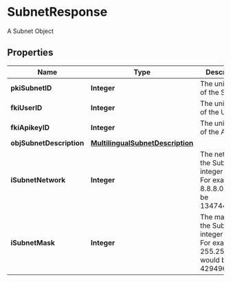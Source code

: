 

# SubnetResponse

A Subnet Object

## Properties

| Name | Type | Description | Notes |
|------------ | ------------- | ------------- | -------------|
|**pkiSubnetID** | **Integer** | The unique ID of the Subnet |  |
|**fkiUserID** | **Integer** | The unique ID of the User |  [optional] |
|**fkiApikeyID** | **Integer** | The unique ID of the Apikey |  [optional] |
|**objSubnetDescription** | [**MultilingualSubnetDescription**](MultilingualSubnetDescription.md) |  |  |
|**iSubnetNetwork** | **Integer** | The network of the Subnet in integer form. For example 8.8.8.0 would be 134744064 |  |
|**iSubnetMask** | **Integer** | The mask of the Subnet  in integer form. For example 255.255.255.0 would be 4294967040 |  |



